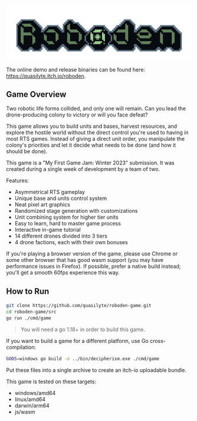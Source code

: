 ![logo](_metadata/logo.png)

The online demo and release binaries can be found here: <https://quasilyte.itch.io/roboden>.

## Game Overview

Two robotic life forms collided, and only one will remain. Can you lead the drone-producing colony to victory or will you face defeat?

This game allows you to build units and bases, harvest resources, and explore the hostile world without the direct control you're used to having in most RTS games. Instead of giving a direct unit order, you manipulate the colony's priorities and let it decide what needs to be done (and how it should be done).

This game is a "My First Game Jam: Winter 2023" submission. It was created during a single week of development by a team of two.

Features:

* Asymmetrical RTS gameplay
* Unique base and units control system
* Neat pixel art graphics
* Randomized stage generation with customizations
* Unit combining system for higher tier units
* Easy to learn, hard to master game process
* Interactive in-game tutorial
* 14 different drones divided into 3 tiers
* 4 drone factions, each with their own bonuses

If you're playing a browser version of the game, please use Chrome or some other browser that has good wasm support (you may have performance issues in Firefox). If possible, prefer a native build instead; you'll get a smooth 60fps experience this way.

## How to Run

```bash
git clone https://github.com/quasilyte/roboden-game.git
cd roboden-game/src
go run ./cmd/game
```

> You will need a go 1.18+ in order to build this game.

If you want to build a game for a different platform, use Go cross-compilation:

```bash
GOOS=windows go build -o ../bin/decipherism.exe ./cmd/game
```

Put these files into a single archive to create an itch-io uploadable bundle.

This game is tested on these targets:

* windows/amd64
* linux/amd64
* darwin/arm64
* js/wasm
